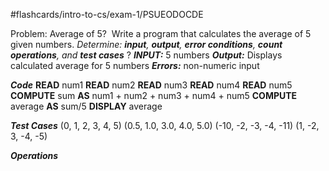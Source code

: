 #flashcards/intro-to-cs/exam-1/PSUEODOCDE  

Problem: Average of 5? 
Write a program that calculates the average of 5 given numbers.
*Determine: **input**, **output**, **error conditions**, **count operations**, and **test cases***
?
***INPUT:*** 5 numbers
***Output:*** Displays calculated average for 5 numbers
***Errors:*** non-numeric input

***Code***
**READ** num1
**READ** num2
**READ** num3
**READ** num4
**READ** num5
**COMPUTE** sum **AS** num1 + num2 + num3 + num4 + num5
**COMPUTE** average **AS** sum/5
**DISPLAY** average

***Test Cases***
(0, 1, 2, 3, 4, 5)
(0.5, 1.0, 3.0, 4.0, 5.0)
(-10, -2, -3, -4, -11)
(1, -2, 3, -4, -5)

***Operations***

<!--SR:!2022-09-13,1,230-->